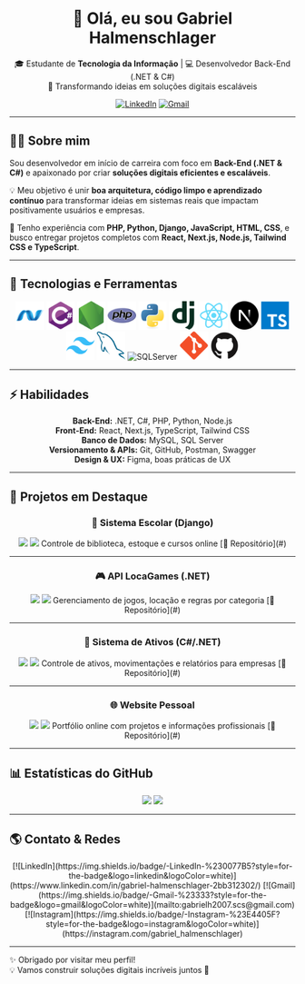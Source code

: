 <div align="center">

# 👋 Olá, eu sou Gabriel Halmenschlager

🎓 Estudante de **Tecnologia da Informação** | 💻 Desenvolvedor Back-End (.NET & C#)  
🚀 Transformando ideias em soluções digitais escaláveis

[![LinkedIn](https://img.shields.io/badge/-LinkedIn-%230077B5?style=for-the-badge&logo=linkedin&logoColor=white)](https://www.linkedin.com/in/gabriel-halmenschlager-2bb312302/) 
[![Gmail](https://img.shields.io/badge/-Gmail-%23333?style=for-the-badge&logo=gmail&logoColor=white)](mailto:gabrielh2007.scs@gmail.com)

</div>

---

## 👨‍💻 Sobre mim

Sou desenvolvedor em início de carreira com foco em **Back-End (.NET & C#)** e apaixonado por criar **soluções digitais eficientes e escaláveis**.  

💡 Meu objetivo é unir **boa arquitetura, código limpo e aprendizado contínuo** para transformar ideias em sistemas reais que impactam positivamente usuários e empresas.  

🎯 Tenho experiência com **PHP, Python, Django, JavaScript, HTML, CSS**, e busco entregar projetos completos com **React, Next.js, Node.js, Tailwind CSS e TypeScript**.

---

## 🧠 Tecnologias e Ferramentas

<div align="center">
<img alt=".NET" height="50" src="https://raw.githubusercontent.com/devicons/devicon/master/icons/dot-net/dot-net-original.svg"/>
<img alt="C#" height="50" src="https://raw.githubusercontent.com/devicons/devicon/master/icons/csharp/csharp-original.svg"/>
<img alt="Node.js" height="50" src="https://raw.githubusercontent.com/devicons/devicon/master/icons/nodejs/nodejs-original.svg"/>
<img alt="PHP" height="50" src="https://raw.githubusercontent.com/devicons/devicon/master/icons/php/php-original.svg"/>
<img alt="Python" height="50" src="https://raw.githubusercontent.com/devicons/devicon/master/icons/python/python-original.svg"/>
<img alt="Django" height="50" src="https://raw.githubusercontent.com/devicons/devicon/master/icons/django/django-plain.svg"/>
<img alt="React" height="50" src="https://raw.githubusercontent.com/devicons/devicon/master/icons/react/react-original.svg"/>
<img alt="Next.js" height="50" src="https://raw.githubusercontent.com/devicons/devicon/master/icons/nextjs/nextjs-original.svg"/>
<img alt="TypeScript" height="50" src="https://raw.githubusercontent.com/devicons/devicon/master/icons/typescript/typescript-original.svg"/>
<img alt="Tailwind" height="50" src="https://raw.githubusercontent.com/devicons/devicon/master/icons/tailwindcss/tailwindcss-original.svg"/>
<img alt="MySQL" height="50" src="https://raw.githubusercontent.com/devicons/devicon/master/icons/mysql/mysql-original.svg"/>
<img alt="SQLServer" height="50" src="https://cdn.jsdelivr.net/gh/devicons/devicon/icons/microsoftsqlserver/microsoftsqlserver-plain.svg"/>
<img alt="Git" height="50" src="https://raw.githubusercontent.com/devicons/devicon/master/icons/git/git-original.svg"/>
<img alt="GitHub" height="50" src="https://raw.githubusercontent.com/devicons/devicon/master/icons/github/github-original.svg"/>
</div>

---

## ⚡ Habilidades

<div align="center">

**Back-End:** .NET, C#, PHP, Python, Node.js  
**Front-End:** React, Next.js, TypeScript, Tailwind CSS  
**Banco de Dados:** MySQL, SQL Server  
**Versionamento & APIs:** Git, GitHub, Postman, Swagger  
**Design & UX:** Figma, boas práticas de UX

</div>

---

## 🚀 Projetos em Destaque

<div align="center">

### 🎯 Sistema Escolar (Django)
<img src="https://img.shields.io/badge/-Python-blue?style=flat-square&logo=python&logoColor=white" /> 
<img src="https://img.shields.io/badge/-Django-green?style=flat-square&logo=django&logoColor=white" />  
Controle de biblioteca, estoque e cursos online  
[🔗 Repositório](#)

---

### 🎮 API LocaGames (.NET)
<img src="https://img.shields.io/badge/-C%23-239120?style=flat-square&logo=c-sharp&logoColor=white" /> 
<img src="https://img.shields.io/badge/-.NET-512BD4?style=flat-square&logo=dot-net&logoColor=white" />  
Gerenciamento de jogos, locação e regras por categoria  
[🔗 Repositório](#)

---

### 🏢 Sistema de Ativos (C#/.NET)
<img src="https://img.shields.io/badge/-C%23-239120?style=flat-square&logo=c-sharp&logoColor=white" /> 
<img src="https://img.shields.io/badge/-.NET-512BD4?style=flat-square&logo=dot-net&logoColor=white" />  
Controle de ativos, movimentações e relatórios para empresas  
[🔗 Repositório](#)

---

### 🌐 Website Pessoal
<img src="https://img.shields.io/badge/-React-61DAFB?style=flat-square&logo=react&logoColor=white" /> 
<img src="https://img.shields.io/badge/-Tailwind-06B6D4?style=flat-square&logo=tailwind-css&logoColor=white" />  
Portfólio online com projetos e informações profissionais  
[🔗 Repositório](#)

</div>

---

## 📊 Estatísticas do GitHub

<div align="center">
<img src="https://github-readme-stats.vercel.app/api?username=GabrielHalmenschlager&show_icons=true&count_private=true&theme=tokyonight" />
<img src="https://github-readme-stats.vercel.app/api/top-langs/?username=GabrielHalmenschlager&layout=compact&theme=tokyonight" />
</div>

---

## 🌎 Contato & Redes

<div align="center">
[![LinkedIn](https://img.shields.io/badge/-LinkedIn-%230077B5?style=for-the-badge&logo=linkedin&logoColor=white)](https://www.linkedin.com/in/gabriel-halmenschlager-2bb312302/)  
[![Gmail](https://img.shields.io/badge/-Gmail-%23333?style=for-the-badge&logo=gmail&logoColor=white)](mailto:gabrielh2007.scs@gmail.com)  
[![Instagram](https://img.shields.io/badge/-Instagram-%23E4405F?style=for-the-badge&logo=instagram&logoColor=white)](https://instagram.com/gabriel_halmenschlager)
</div>

---

✨ Obrigado por visitar meu perfil!  
💡 Vamos construir soluções digitais incríveis juntos 🚀
